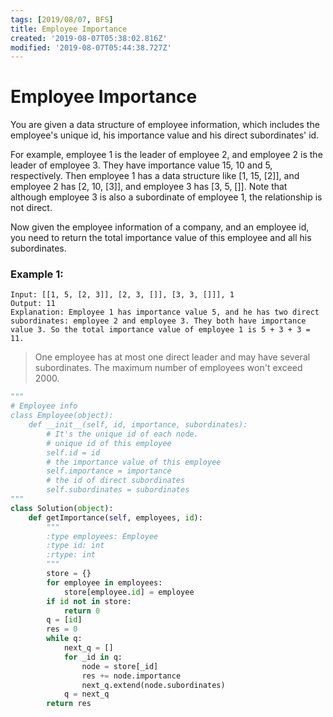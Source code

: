```yaml
---
tags: [2019/08/07, BFS]
title: Employee Importance
created: '2019-08-07T05:38:02.816Z'
modified: '2019-08-07T05:44:38.727Z'
---
```


# Employee Importance

You are given a data structure of employee information, which includes the employee's unique id, his importance value and his direct subordinates' id.

For example, employee 1 is the leader of employee 2, and employee 2 is the leader of employee 3. They have importance value 15, 10 and 5, respectively. Then employee 1 has a data structure like [1, 15, [2]], and employee 2 has [2, 10, [3]], and employee 3 has [3, 5, []]. Note that although employee 3 is also a subordinate of employee 1, the relationship is not direct.

Now given the employee information of a company, and an employee id, you need to return the total importance value of this employee and all his subordinates.

### Example 1:

```
Input: [[1, 5, [2, 3]], [2, 3, []], [3, 3, []]], 1
Output: 11
Explanation: Employee 1 has importance value 5, and he has two direct subordinates: employee 2 and employee 3. They both have importance value 3. So the total importance value of employee 1 is 5 + 3 + 3 = 11.
```



> One employee has at most one direct leader and may have several subordinates.
> The maximum number of employees won't exceed 2000.


```python
"""
# Employee info
class Employee(object):
    def __init__(self, id, importance, subordinates):
        # It's the unique id of each node.
        # unique id of this employee
        self.id = id
        # the importance value of this employee
        self.importance = importance
        # the id of direct subordinates
        self.subordinates = subordinates
"""
class Solution(object):
    def getImportance(self, employees, id):
        """
        :type employees: Employee
        :type id: int
        :rtype: int
        """
        store = {}
        for employee in employees:
            store[employee.id] = employee
        if id not in store:
            return 0
        q = [id]
        res = 0
        while q:
            next_q = []
            for _id in q:
                node = store[_id]
                res += node.importance
                next_q.extend(node.subordinates)
            q = next_q
        return res
```
